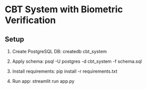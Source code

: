 # CBT System with Biometric Verification

## Setup
1. Create PostgreSQL DB:
   createdb cbt_system

2. Apply schema:
   psql -U postgres -d cbt_system -f schema.sql

3. Install requirements:
   pip install -r requirements.txt

4. Run app:
   streamlit run app.py
